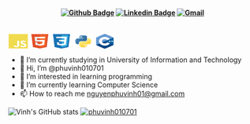 <h4 align="center">

[![Github Badge](https://img.shields.io/badge/-Facebook-blue?style=for-the-badge&logo=Facebook&logoColor=white&link=https://github.com/phuvinh010701)](https://www.facebook.com/phuvinh0107/)
[![Linkedin Badge](https://img.shields.io/badge/-Linkedin-blue?style=for-the-badge&logo=Linkedin&logoColor=white&link=https://github.com/phuvinh010701)](https://www.linkedin.com/in/vinhnguyenphu0107/)
[![Gmail](https://img.shields.io/badge/-Gmail-%23333?style=for-the-badge&logo=gmail&logoColor=white)](mailto:contatorafaballerini@gmail.com)

</h4>
<div style="display: inline_block"><br>
  <img align="center" alt="Rafa-Js" height="30" width="40" src="https://raw.githubusercontent.com/devicons/devicon/master/icons/javascript/javascript-plain.svg">
  <img align="center" alt="Rafa-HTML" height="30" width="40" src="https://raw.githubusercontent.com/devicons/devicon/master/icons/html5/html5-original.svg">
  <img align="center" alt="Rafa-CSS" height="30" width="40" src="https://raw.githubusercontent.com/devicons/devicon/master/icons/css3/css3-original.svg">
  <img align="center" alt="Rafa-Python" height="30" width="40" src="https://raw.githubusercontent.com/devicons/devicon/master/icons/python/python-original.svg">
  <img align="center" alt="Rafa-Python" height="30" width="40" src="https://raw.githubusercontent.com/devicons/devicon/master/icons/cplusplus/cplusplus-original.svg">
</div>
  


- 🔭 I’m currently studying in University of Information and Technology
- 👋 Hi, I’m @phuvinh010701
- 👀 I’m interested in learning programming
- 🌱 I’m currently learning Computer Science
- 📫 How to reach me nguyenphuvinh01@gmail.com

![Vinh's GitHub stats](https://github-readme-stats.vercel.app/api?username=phuvinh010701&show_icons=true&theme=tokyonight)
[![phuvinh010701](https://github-readme-stats.vercel.app/api/top-langs/?username=phuvinh010701&hide=html&layout=compact=true&theme=tokyonight)](https://github.com/phuvinh010701/)
<!---
phuvinh010701/phuvinh010701 is a ✨ special ✨ repository because its `README.md` (this file) appears on your GitHub profile.
You can click the Preview link to take a look at your changes.
--->
